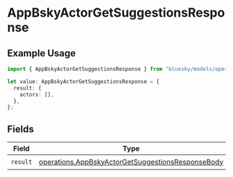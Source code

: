 # AppBskyActorGetSuggestionsResponse

## Example Usage

```typescript
import { AppBskyActorGetSuggestionsResponse } from "bluesky/models/operations";

let value: AppBskyActorGetSuggestionsResponse = {
  result: {
    actors: [],
  },
};
```

## Fields

| Field                                                                                                                  | Type                                                                                                                   | Required                                                                                                               | Description                                                                                                            |
| ---------------------------------------------------------------------------------------------------------------------- | ---------------------------------------------------------------------------------------------------------------------- | ---------------------------------------------------------------------------------------------------------------------- | ---------------------------------------------------------------------------------------------------------------------- |
| `result`                                                                                                               | [operations.AppBskyActorGetSuggestionsResponseBody](../../models/operations/appbskyactorgetsuggestionsresponsebody.md) | :heavy_check_mark:                                                                                                     | N/A                                                                                                                    |